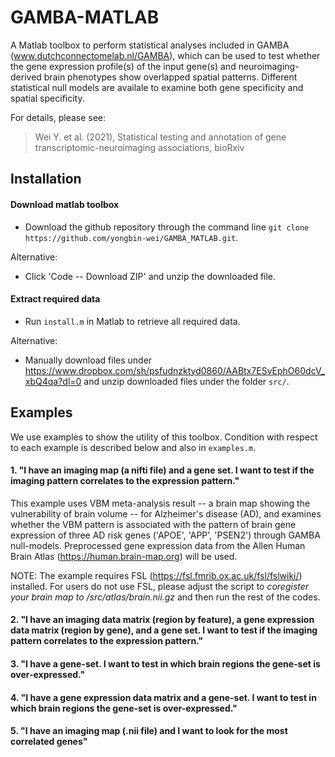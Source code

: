 # GAMBA-MATLAB
A Matlab toolbox to perform statistical analyses included in GAMBA (www.dutchconnectomelab.nl/GAMBA), which can be used to test whether the gene expression profile(s) of the input gene(s) and neuroimaging-derived brain phenotypes show overlapped spatial patterns. Different statistical null models are availale to examine both gene specificity and spatial specificity.

For details, please see:

> Wei Y. et al. (2021), Statistical testing and annotation of gene transcriptomic-neuroimaging associations, bioRxiv

## Installation
#### Download matlab toolbox
- Download the github repository through the command line `git clone https://github.com/yongbin-wei/GAMBA_MATLAB.git`.

Alternative:

- Click 'Code -- Download ZIP' and unzip the downloaded file.

#### Extract required data
- Run `install.m` in Matlab to retrieve all required data.

Alternative:

- Manually download files under https://www.dropbox.com/sh/psfudnzktyd0860/AABtx7ESvEphO60dcV_xbQ4qa?dl=0 and unzip downloaded files under the folder `src/`.

## Examples
We use examples to show the utility of this toolbox. Condition with respect to each example is described below and also in `examples.m`. 

#### 1. "I have an imaging map (a nifti file) and a gene set. I want to test if the imaging pattern correlates to the expression pattern."

This example uses VBM meta-analysis result -- a brain map showing the vulnerability of brain volume -- for Alzheimer's disease (AD), and examines whether the VBM pattern is associated with the pattern of brain gene expression of three AD risk genes ('APOE', 'APP', 'PSEN2') through GAMBA null-models. Preprocessed gene expression data from the Allen Human Brain Atlas (https://human.brain-map.org) will be used.

NOTE: The example requires FSL (https://fsl.fmrib.ox.ac.uk/fsl/fslwiki/) installed. For users do not use FSL, please adjust the script to *coregister your brain map to /src/atlas/brain.nii.gz* and then run the rest of the codes. 


#### 2. "I have an imaging data matrix (region by feature), a gene expression data matrix (region by gene), and a gene set. I want to test if the imaging pattern correlates to the expression pattern."

#### 3. "I have a gene-set. I want to test in which brain regions the gene-set is over-expressed."

#### 4. "I have a gene expression data matrix and a gene-set. I want to test in which brain regions the gene-set is over-expressed."

#### 5. "I have an imaging map (.nii file) and I want to look for the most correlated genes"


